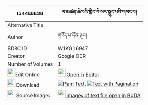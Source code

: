 |I544EBE3B|ཡ་མཚན་ཆེ་བའི་གླིང་གེ་སར་སྒྲུང་པའི་གསང་བ། 
| --- | --- 
|Alternative Title |
|Author| གཅོད་པ་དོན་གྲུབ།
|BDRC ID | W1KG16947
|Creator | Google OCR
|Number of Volumes| 1
|<img width="25" src="https://img.icons8.com/color/25/000000/edit-property.png">Edit Online| [<img width="25" src="https://avatars.githubusercontent.com/u/45091458?s=200&v=4"> Open in Editor](http://editor.openpecha.org/I544EBE3B)
|<img width="25" src="https://img.icons8.com/fluent/48/000000/download-2.png"/>  Download | [![](https://img.icons8.com/color/20/000000/txt.png)Plain Text](https://github.com/Openpecha/I544EBE3B/releases/download/v1/yatsen_chewa_i_ling_gesar_drun_plain_I544EBE3B.zip), [![](https://img.icons8.com/color/20/000000/txt.png)Text with Pagination](https://github.com/Openpecha/I544EBE3B/releases/download/v1/yatsen_chewa_i_ling_gesar_drun_pages_I544EBE3B.zip)
|<img width="25" src="https://img.icons8.com/plasticine/100/000000/pictures-folder.png"/>  Source Images | [<img width="25" src="https://library.bdrc.io/icons/BUDA-small.svg"> Images of text file open in BUDA](https://library.bdrc.io/show/bdr:W1KG16947)